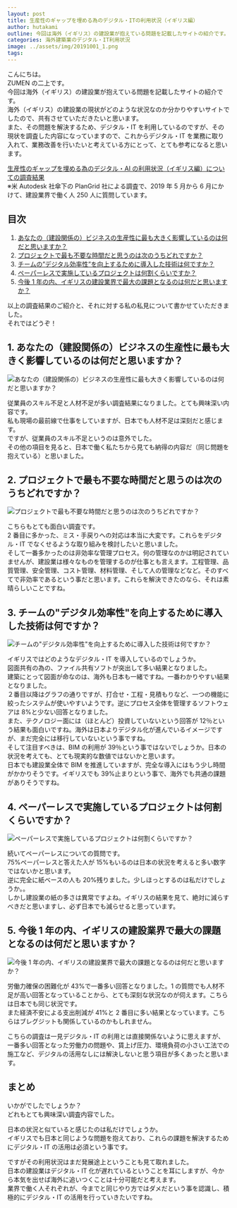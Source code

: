 ```yaml
---
layout: post
title: 生産性のギャップを埋める為のデジタル・ITの利用状況（イギリス編）
author: hutakami
outline: 今回は海外（イギリス）の建設業が抱えている問題を記載したサイトの紹介です。これからデジタル・ITを業務に取り入れて、業務改善を行いたいと考えている方にとって、とても参考になると思います。
categories: 海外建築業のデジタル・IT利用状況
image: ../assets/img/20191001_1.png
tags:
---
```


こんにちは。  
ZUMEN の二上です。  
今回は海外（イギリス）の建設業が抱えている問題を記載したサイトの紹介です。  
海外（イギリス）の建設業の現状がどのような状況なのか分かりやすいサイトでしたので、共有させていただきたいと思います。  
また、その問題を解決するため、デジタル・IT を利用しているのですが、その現状を調査した内容になっていますので、これからデジタル・IT を業務に取り入れて、業務改善を行いたいと考えている方にとって、とても参考になると思います。

[生産性のギャップを埋める為のデジタル・AI の利用状況（イギリス編）についての調査結果](http://www.bimplus.co.uk/analysis/using-digital-close-productivity-gap/)  
※米 Autodesk 社傘下の PlanGrid 社による調査で、2019 年 5 月から 6 月にかけて、建設業界で働く人 250 人に質問しています。

<div class="mokuji">
<h2 class="mokuji_title">目次</h2>
<ol>
<li><a href="#1-あなたの建設関係のビジネスの生産性に最も大きく影響しているのは何だと思いますか">あなたの（建設関係の）ビジネスの生産性に最も大きく影響しているのは何だと思いますか？</a></li>
<li><a href="#2-プロジェクトで最も不要な時間だと思うのは次のうちどれですか">プロジェクトで最も不要な時間だと思うのは次のうちどれですか？</a></li>
<li><a href="#3-チームのデジタル効率性を向上するために導入した技術は何ですか">チームの”デジタル効率性”を向上するために導入した技術は何ですか？</a></li>
<li><a href="#4-ペーパーレスで実施しているプロジェクトは何割くらいですか">ペーパーレスで実施しているプロジェクトは何割くらいですか？</a></li>
<li><a href="#5-今後-1-年の内イギリスの建設業界で最大の課題となるのは何だと思いますか">今後 1 年の内、イギリスの建設業界で最大の課題となるのは何だと思いますか？</a></li>
</ol>
</div>

以上の調査結果のご紹介と、それに対する私の私見について書かせていただきました。  
 それではどうぞ！

## 1. あなたの（建設関係の）ビジネスの生産性に最も大きく影響しているのは何だと思いますか？

![あなたの（建設関係の）ビジネスの生産性に最も大きく影響しているのは何だと思いますか？](../../../../assets/img/20191001_1.png)

従業員のスキル不足と人材不足が多い調査結果になりました。とても興味深い内容です。  
私も現場の最前線で仕事をしていますが、日本でも人材不足は深刻だと感じます。  
ですが、従業員のスキル不足というのは意外でした。  
その他の項目を見ると、日本で働く私たちから見ても納得の内容だ（同じ問題を抱えている）と思いました。

## 2. プロジェクトで最も不要な時間だと思うのは次のうちどれですか？

![プロジェクトで最も不要な時間だと思うのは次のうちどれですか？](../../../../assets/img/20191001_2.png)

こちらもとても面白い調査です。  
2 番目に多かった、ミス・手戻りへの対応は本当に大変です。これらをデジタル・IT でなくせるような取り組みを検討したいと思いました。  
そして一番多かったのは非効率な管理プロセス。何の管理なのかは明記されていませんが、建設業は様々なものを管理するのが仕事とも言えます。工程管理、品質管理、安全管理、コスト管理、材料管理、そして人の管理などなど。そのすべてで非効率であるという事だと思います。これらを解決できたのなら、それは素晴らしいことですね。

## 3. チームの"デジタル効率性"を向上するために導入した技術は何ですか？

![チームの"デジタル効率性"を向上するために導入した技術は何ですか？](../../../../assets/img/20191001_3.png)

イギリスではどのようなデジタル・IT を導入しているのでしょうか。  
図面共有の為の、ファイル共有ソフトが突出して多い結果となりました。  
建築にとって図面が命なのは、海外も日本も一緒ですね。一番わかりやすい結果となりました。  
２番目以降はグラフの通りですが、打合せ・工程・見積もりなど、一つの機能に絞ったシステムが使いやすいようです。逆にプロセス全体を管理するソフトウェアは 8%と少ない回答となりました。  
また、テクノロジー面には（ほとんど）投資していないという回答が 12％という結果も面白いですね。海外は日本よりデジタル化が進んでいるイメージですが、まだ完全には移行していないという事ですね。  
そして注目すべきは、BIM の利用が 39％という事ではないでしょうか。日本の状況を考えても、とても現実的な数値ではないかと思います。  
日本でも建設業全体で BIM を推進していますが、完全な導入にはもう少し時間がかかりそうです。イギリスでも 39%止まりという事で、海外でも共通の課題がありそうですね。

## 4. ペーパーレスで実施しているプロジェクトは何割くらいですか？

![ペーパーレスで実施しているプロジェクトは何割くらいですか？](../../../../assets/img/20191001_4.png)

続いてペーパーレスについての質問です。  
75%ペーパーレスと答えた人が 15%もいるのは日本の状況を考えると多い数字ではないかと思います。  
逆に完全に紙ベースの人も 20%残りました。少しほっとするのは私だけでしょうか。。  
しかし建設業の紙の多さは異常ですよね。イギリスの結果を見て、絶対に減らすべきだと思いますし、必ず日本でも減らせると思っています。

## 5. 今後 1 年の内、イギリスの建設業界で最大の課題となるのは何だと思いますか？

![今後 1 年の内、イギリスの建設業界で最大の課題となるのは何だと思いますか？](../../../../assets/img/20191001_5.png)

労働力確保の困難化が 43%で一番多い回答となりました。1 の質問でも人材不足が高い回答となっていることから、とても深刻な状況なのが伺えます。こちらは日本でも同じ状況です。  
また経済不安による支出削減が 41%と 2 番目に多い結果となっています。こちらはブレグジットも関係しているのかもしれません。

こちらの調査は一見デジタル・IT の利用とは直接関係ないように思えますが、一番多い回答となった労働力の問題や、賃上げ圧力、環境負荷の小さい工法での施工など、デジタルの活用なしには解決しないと思う項目が多くあったと思います。

## まとめ

いかがでしたでしょうか？  
どれもとても興味深い調査内容でした。

日本の状況と似ていると感じたのは私だけでしょうか。  
イギリスでも日本と同じような問題を抱えており、これらの課題を解決するためにデジタル・IT の活用は必須という事です。

ですがその利用状況はまだ発展途上ということも見て取れました。  
日本の建設業はデジタル・IT 化が遅れているということを耳にしますが、今から本気を出せば海外に追いつくことは十分可能だと考えます。  
業界で働く人それぞれが、今までと同じやり方ではダメだという事を認識し、積極的にデジタル・IT の活用を行っていきたいですね。
